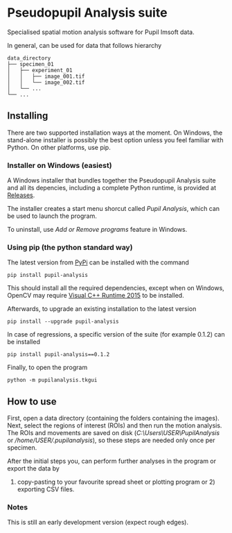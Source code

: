 <h1>Pseudopupil Analysis suite</h1>
Specialised spatial motion analysis software for Pupil Imsoft data.

In general, can be used for data that follows hierarchy
```
data_directory
├── specimen_01
│   ├── experiment_01
│   │   ├── image_001.tif
│   │   └── image_002.tif
│   └── ...
└── ...
```


<h2>Installing</h2>

There are two supported installation ways at the moment.
On Windows, the stand-alone installer is possibly the best option unless you feel familiar with Python.
On other platforms, use pip.

<h3>Installer on Windows (easiest)</h3>

A Windows installer that bundles together the Pseudopupil Analysis suite and all its depencies,
including a complete Python runtime, is provided at
[Releases](https://github.com/jkemppainen/pupil-analysis/releases).

The installer creates a start menu shorcut called <em>Pupil Analysis</em>,
which can be used to launch the program.

To uninstall, use <em>Add or Remove programs</em> feature in Windows.


<h3>Using pip (the python standard way)</h3>

The latest version from [PyPi](https://pypi.org/) can be installed with the command

```
pip install pupil-analysis
```

This should install all the required dependencies, except when on Windows, OpenCV may require
[Visual C++ Runtime 2015](https://www.microsoft.com/download/details.aspx?id=48145) to be installed.


Afterwards, to upgrade an existing installation to the latest version

```
pip install --upgrade pupil-analysis
```

In case of regressions, a specific version of the suite (for example 0.1.2) can be installed

```
pip install pupil-analysis==0.1.2
```

Finally, to open the program

```
python -m pupilanalysis.tkgui
```

<h2>How to use</h2>

First, open a data directory (containing the folders containing the images).
Next, select the regions of interest (ROIs) and then run the motion analysis.
The ROIs and movements are saved on disk (<em>C:\Users\USER\PupilAnalysis</em> or <em>/home/USER/.pupilanalysis</em>), so these steps are needed only once per specimen.

After the initial steps you, can perform further analyses in the program or
export the data by
1) copy-pasting to your favourite spread sheet or plotting program
or 2) exporting CSV files.

<h3>Notes</h3>
This is still an early development version (expect rough edges).

